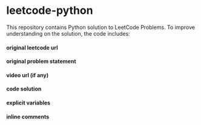 # leetcode-python
This repository contains Python solution to LeetCode Problems.
To improve understanding on the solution, the code includes:

#### original leetcode url
#### original problem statement
#### video url (if any) 
#### code solution
#### explicit variables
#### inline comments